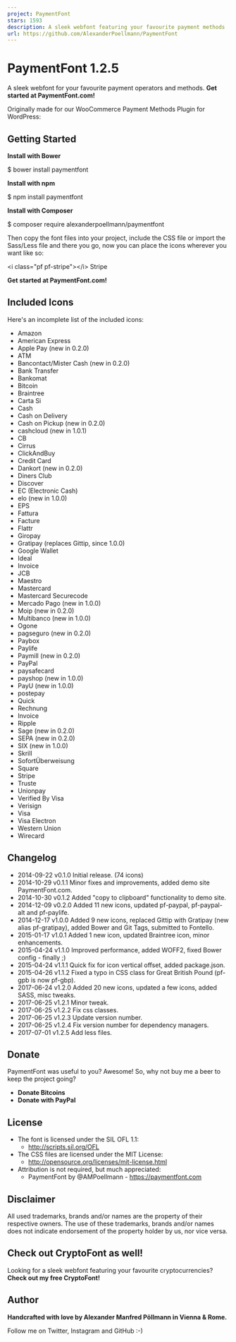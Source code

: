 ```yaml
---
project: PaymentFont
stars: 1593
description: A sleek webfont featuring your favourite payment methods
url: https://github.com/AlexanderPoellmann/PaymentFont
---
```


PaymentFont 1.2.5
=================

A sleek webfont for your favourite payment operators and methods. **Get started at PaymentFont.com!**

Originally made for our WooCommerce Payment Methods Plugin for WordPress:

Getting Started
---------------

**Install with Bower**

$ bower install paymentfont

**Install with npm**

$ npm install paymentfont

**Install with Composer**

$ composer require alexanderpoellmann/paymentfont

Then copy the font files into your project, include the CSS file or import the Sass/Less file and there you go, now you can place the icons wherever you want like so:

<i class\="pf pf-stripe"\></i\> Stripe

**Get started at PaymentFont.com!**

Included Icons
--------------

Here's an incomplete list of the included icons:

-   Amazon
-   American Express
-   Apple Pay (new in 0.2.0)
-   ATM
-   Bancontact/Mister Cash (new in 0.2.0)
-   Bank Transfer
-   Bankomat
-   Bitcoin
-   Braintree
-   Carta Si
-   Cash
-   Cash on Delivery
-   Cash on Pickup (new in 0.2.0)
-   cashcloud (new in 1.0.1)
-   CB
-   Cirrus
-   ClickAndBuy
-   Credit Card
-   Dankort (new in 0.2.0)
-   Diners Club
-   Discover
-   EC (Electronic Cash)
-   elo (new in 1.0.0)
-   EPS
-   Fattura
-   Facture
-   Flattr
-   Giropay
-   Gratipay (replaces Gittip, since 1.0.0)
-   Google Wallet
-   Ideal
-   Invoice
-   JCB
-   Maestro
-   Mastercard
-   Mastercard Securecode
-   Mercado Pago (new in 1.0.0)
-   Moip (new in 0.2.0)
-   Multibanco (new in 1.0.0)
-   Ogone
-   pagseguro (new in 0.2.0)
-   Paybox
-   Paylife
-   Paymill (new in 0.2.0)
-   PayPal
-   paysafecard
-   payshop (new in 1.0.0)
-   PayU (new in 1.0.0)
-   postepay
-   Quick
-   Rechnung
-   Invoice
-   Ripple
-   Sage (new in 0.2.0)
-   SEPA (new in 0.2.0)
-   SIX (new in 1.0.0)
-   Skrill
-   SofortÜberweisung
-   Square
-   Stripe
-   Truste
-   Unionpay
-   Verified By Visa
-   Verisign
-   Visa
-   Visa Electron
-   Western Union
-   Wirecard

Changelog
---------

-   2014-09-22 v0.1.0 Initial release. (74 icons)
-   2014-10-29 v0.1.1 Minor fixes and improvements, added demo site PaymentFont.com.
-   2014-10-30 v0.1.2 Added "copy to clipboard" functionality to demo site.
-   2014-12-09 v0.2.0 Added 11 new icons, updated pf-paypal, pf-paypal-alt and pf-paylife.
-   2014-12-17 v1.0.0 Added 9 new icons, replaced Gittip with Gratipay (new alias pf-gratipay), added Bower and Git Tags, submitted to Fontello.
-   2015-01-17 v1.0.1 Added 1 new icon, updated Braintree icon, minor enhancements.
-   2015-04-24 v1.1.0 Improved performance, added WOFF2, fixed Bower config - finally ;)
-   2015-04-24 v1.1.1 Quick fix for icon vertical offset, added package.json.
-   2015-04-26 v1.1.2 Fixed a typo in CSS class for Great British Pound (pf-gpb is now pf-gbp).
-   2017-06-24 v1.2.0 Added 20 new icons, updated a few icons, added SASS, misc tweaks.
-   2017-06-25 v1.2.1 Minor tweak.
-   2017-06-25 v1.2.2 Fix css classes.
-   2017-06-25 v1.2.3 Update version number.
-   2017-06-25 v1.2.4 Fix version number for dependency managers.
-   2017-07-01 v1.2.5 Add less files.

Donate
------

PaymentFont was useful to you? Awesome! So, why not buy me a beer to keep the project going?

-   **Donate Bitcoins**
-   **Donate with PayPal**

License
-------

-   The font is licensed under the SIL OFL 1.1:
    -   http://scripts.sil.org/OFL
-   The CSS files are licensed under the MIT License:
    -   http://opensource.org/licenses/mit-license.html
-   Attribution is not required, but much appreciated:
    -   PaymentFont by @AMPoellmann - https://paymentfont.com

Disclaimer
----------

All used trademarks, brands and/or names are the property of their respective owners. The use of these trademarks, brands and/or names does not indicate endorsement of the property holder by us, nor vice versa.

Check out CryptoFont as well!
-----------------------------

Looking for a sleek webfont featuring your favourite cryptocurrencies? **Check out my free CryptoFont!**

Author
------

**Handcrafted with love by Alexander Manfred Pöllmann in Vienna & Rome.**

Follow me on Twitter, Instagram and GitHub :-)
